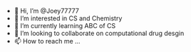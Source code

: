 - 👋 Hi, I’m @Joey77777
- 👀 I’m interested in CS and Chemistry
- 🌱 I’m currently learning ABC of CS
- 💞️ I’m looking to collaborate on computational drug desgin
- 📫 How to reach me ...

<!---
Joey77777/Joey77777 is a ✨ special ✨ repository because its `README.md` (this file) appears on your GitHub profile.
You can click the Preview link to take a look at your changes.
--->
